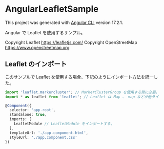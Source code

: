 # AngularLeafletSample

This project was generated with [Angular CLI](https://github.com/angular/angular-cli) version 17.2.1.

Angular で Leaflet を使用するサンプル。

Copyright Leaflet <https://leafletjs.com/>
Copyright OpenStreetMap <https://www.openstreetmap.org>

## Leaflet のインポート

このサンプルで Leaflet を使用する場合、下記のようにインポート方法を統一した。

```typescript
import 'leaflet.markercluster'; // MarkerClusterGroup を使用する際に必要。
import * as leaflet from 'leaflet'; // Leaflet は Map 、 map などが他ライブラリーと重複しやすいため、別名でインポートする。

@Component({
  selector: 'app-root',
  standalone: true,
  imports: [
    LeafletModule // LeafletModule をインポートする。
  ],
  templateUrl: './app.component.html',
  styleUrl: './app.component.css'
})
```
